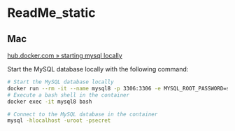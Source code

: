 # ReadMe_static

## Mac

[hub.docker.com » starting mysql locally](https://hub.docker.com/_/mysql)

Start the MySQL database locally with the following command:

```bash
# Start the MySQL database locally
docker run --rm -it --name mysql8 -p 3306:3306 -e MYSQL_ROOT_PASSWORD=secret -d mysql:8
# Execute a bash shell in the container
docker exec -it mysql8 bash
```

```bash
# Connect to the MySQL database in the container
mysql -hlocalhost -uroot -psecret
```

